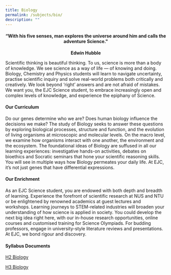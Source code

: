 ```yaml
---
title: Biology
permalink: /subjects/bio/
description: ""
---
```

<center><h4>“With his five senses, man explores the universe around him and calls the adventure Science."</h4><b>Edwin Hubble</b></center>


Scientific thinking is beautiful thinking. To us, science is more than a body of knowledge. We see science as a way of life — of knowing and doing. Biology, Chemistry and Physics students will learn to navigate uncertainty, practise scientific inquiry and solve real-world problems both critically and creatively. We look beyond ‘right’ answers and are not afraid of mistakes. We want you, the EJC Science student, to embrace increasingly open and complex levels of knowledge, and experience the epiphany of Science.

#### **Our Curriculum**

Do our genes determine who we are? Does human biology influence the decisions we make? The study of Biology seeks to answer these questions by exploring biological processes, structure and function, and the evolution of living organisms at microscopic and molecular levels. On the macro level, we examine how organisms interact with one another, the environment and the ecosystem. The foundational ideas of Biology are suffused in all our learning experiences: investigative hands-on activities, debates on bioethics and Socratic seminars that hone your scientific reasoning skills. You will see in multiple ways how Biology permeates your daily life. At EJC, it’s not just genes that have differential expressions.

#### **Our Enrichment**

As an EJC Science student, you are endowed with both depth and breadth of learning. Experience the forefront of scientific research at NUS and NTU or be enlightened by renowned academics at guest lectures and workshops. Learning journeys to STEM-related industries will broaden your understanding of how science is applied in society. You could develop the next big idea right here, with our in-house research opportunities, online courses and customised training for Science Olympiads. For budding professors, engage in university-style literature reviews and presentations. At EJC, we bond rigour and discovery.

#### **Syllabus Documents**

[H2 Biology](https://www.seab.gov.sg/docs/default-source/national-examinations/syllabus/alevel/2024syllabus/9744_y24_sy.pdf)

[H3 Biology](https://www.seab.gov.sg/docs/default-source/national-examinations/syllabus/alevel/2024syllabus/9816_y24_sy.pdf)